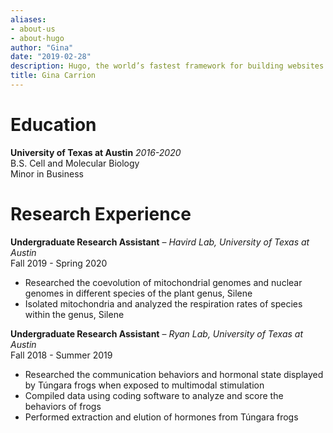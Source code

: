 ```yaml
---
aliases:
- about-us
- about-hugo
author: "Gina"
date: "2019-02-28"
description: Hugo, the world’s fastest framework for building websites
title: Gina Carrion
---
```

# Education
**University of Texas at Austin** _2016-2020_      
B.S. Cell and Molecular Biology  
Minor in Business  


# Research Experience
**Undergraduate Research Assistant** – _Havird Lab, University of Texas at Austin_         
Fall 2019 - Spring 2020    
- Researched the coevolution of mitochondrial genomes and nuclear genomes in different species of the plant genus, Silene    
- Isolated mitochondria and analyzed the respiration rates of species within the genus, Silene    

**Undergraduate Research Assistant** – _Ryan Lab, University of Texas at Austin_     
Fall 2018 - Summer 2019    
- Researched the communication behaviors and hormonal state displayed by Túngara frogs when exposed to multimodal stimulation    
- Compiled data using coding software to analyze and score the behaviors of frogs    
- Performed extraction and elution of hormones from Túngara frogs    

